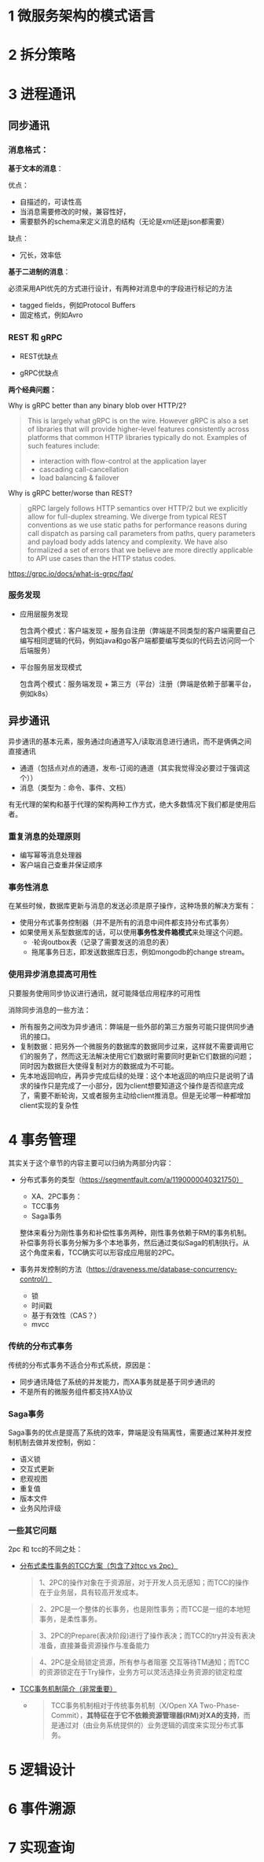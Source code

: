 # 1 微服务架构的模式语言

# 2 拆分策略

# 3 进程通讯

## 同步通讯

### 消息格式：

**基于文本的消息**：

优点：

* 自描述的，可读性高
* 当消息需要修改的时候，兼容性好，
* 需要额外的schema来定义消息的结构（无论是xml还是json都需要）

缺点：

* 冗长，效率低



**基于二进制的消息**：

必须采用API优先的方式进行设计，有两种对消息中的字段进行标记的方法

* tagged fields，例如Protocol Buffers
* 固定格式，例如Avro





###  REST 和 gRPC

* REST优缺点

* gRPC优缺点



**两个经典问题：**

Why is gRPC better than any binary blob over HTTP/2?

>  This is largely what gRPC is on the wire. However gRPC is also a set  of libraries that will provide higher-level features consistently across platforms that common HTTP libraries typically do not. Examples of such features include:
> - interaction with flow-control at the application layer
> - cascading call-cancellation
> - load balancing & failover



Why is gRPC better/worse than REST?

> gRPC largely follows HTTP semantics over HTTP/2 but we explicitly allow  for full-duplex streaming. We diverge from typical REST conventions as  we use static paths for performance reasons during call dispatch as  parsing call parameters from paths, query parameters and payload body  adds latency and complexity. We have also formalized a set of errors  that we believe are more directly applicable to API use cases than the  HTTP status codes.



https://grpc.io/docs/what-is-grpc/faq/



### 服务发现

* 应用层服务发现

  包含两个模式：客户端发现 + 服务自注册（弊端是不同类型的客户端需要自己编写相同逻辑的代码，例如java和go客户端都要编写类似的代码去访问同一个后端服务）

* 平台服务层发现模式

  包含两个模式：服务端发现 + 第三方（平台）注册（弊端是依赖于部署平台，例如k8s）



## 异步通讯

异步通讯的基本元素，服务通过向通道写入/读取消息进行通讯，而不是俩俩之间直接通讯

* 通道（包括点对点的通道，发布-订阅的通道（其实我觉得没必要过于强调这个））
* 消息（类型为：命令、事件、文档）

有无代理的架构和基于代理的架构两种工作方式，绝大多数情况下我们都是使用后者。



### 重复消息的处理原则

* 编写幂等消息处理器
* 客户端自己查重并保证顺序

### 事务性消息

在某些时候，数据库更新与消息的发送必须是原子操作，这种场景的解决方案有：

* 使用分布式事务控制器（并不是所有的消息中间件都支持分布式事务）
* 如果使用关系型数据库的话，可以使用**事务性发件箱模式**来处理这个问题。
  * ·轮询outbox表（记录了需要发送的消息的表）
  * 拖尾事务日志，即发送数据库日志，例如mongodb的change stream。

### 使用异步消息提高可用性

只要服务使用同步协议进行通讯，就可能降低应用程序的可用性

消除同步消息的一些方法：

* 所有服务之间改为异步通讯：弊端是一些外部的第三方服务可能只提供同步通讯的接口。
* 复制数据：把另外一个微服务的数据库的数据同步过来，这样就不需要调用它们的服务了，然而这无法解决使用它们数据时需要同时更新它们数据的问题；同时因为数据巨大使得复制对方的数据成为不可能。
* 先本地返回响应，再异步完成后续的处理：这个本地返回的响应只是说明了请求的操作只是完成了一小部分，因为client想要知道这个操作是否彻底完成了，需要不断轮询，又或者服务主动给client推消息。但是无论哪一种都增加client实现的复杂性





# 4 事务管理

其实关于这个章节的内容主要可以归纳为两部分内容：

* 分布式事务的类型（https://segmentfault.com/a/1190000040321750）
  * XA、2PC事务：
  * TCC事务
  * Saga事务
  
  整体来看分为刚性事务和补偿性事务两种，刚性事务依赖于RM的事务机制。补偿事务将长事务分解为多个本地事务，然后通过类似Saga的机制执行。从这个角度来看，TCC确实可以形容成应用层的2PC。
* 事务并发控制的方法（https://draveness.me/database-concurrency-control/）
  * 锁
  * 时间戳
  * 基于有效性（CAS？）
  * mvcc

### 传统的分布式事务

传统的分布式事务不适合分布式系统，原因是：

* 同步通讯降低了系统的并发能力，而XA事务就是基于同步通讯的
* 不是所有的微服务组件都支持XA协议

### Saga事务

Saga事务的优点是提高了系统的效率，弊端是没有隔离性，需要通过某种并发控制机制去做并发控制，例如：

* 语义锁
* 交互式更新
* 悲观视图
* 重复值
* 版本文件
* 业务风险评级

### 一些其它问题

2pc 和 tcc的不同之处：

* [分布式柔性事务的TCC方案（包含了对tcc vs 2pc）](https://zhuanlan.zhihu.com/p/148747139)

  > 1、2PC的操作对象在于资源层，对于开发人员无感知；而TCC的操作在于业务层，具有较高开发成本。

  > 2、2PC是一个整体的长事务，也是刚性事务；而TCC是一组的本地短事务，是柔性事务。

  > 3、2PC的Prepare(表决阶段)进行了操作表决；而TCC的try并没有表决准备，直接兼备资源操作与准备能力

  > 4、2PC是全局锁定资源，所有参与者阻塞 交互等待TM通知；而TCC的资源锁定在于Try操作，业务方可以灵活选择业务资源的锁定粒度

* [TCC事务机制简介（非常重要）](https://www.bytesoft.org/tcc-intro/)

  * > TCC事务机制相对于传统事务机制（X/Open XA Two-Phase-Commit），**其特征在于它不依赖资源管理器(RM)对XA的支持**，而是通过对（由业务系统提供的）业务逻辑的调度来实现分布式事务。 

  





# 5 逻辑设计

# 6 事件溯源

# 7 实现查询

